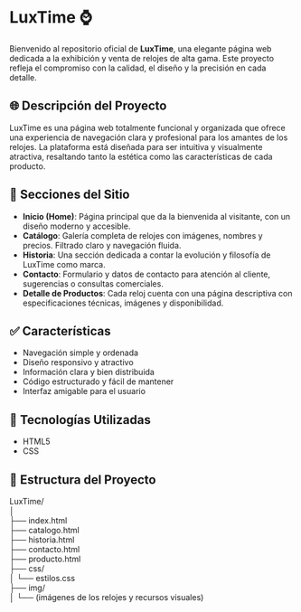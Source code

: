 # LuxTime ⌚

Bienvenido al repositorio oficial de **LuxTime**, una elegante página web dedicada a la exhibición y venta de relojes de alta gama. Este proyecto refleja el compromiso con la calidad, el diseño y la precisión en cada detalle.

## 🌐 Descripción del Proyecto

LuxTime es una página web totalmente funcional y organizada que ofrece una experiencia de navegación clara y profesional para los amantes de los relojes. La plataforma está diseñada para ser intuitiva y visualmente atractiva, resaltando tanto la estética como las características de cada producto.

## 🧭 Secciones del Sitio

- **Inicio (Home)**: Página principal que da la bienvenida al visitante, con un diseño moderno y accesible.
- **Catálogo**: Galería completa de relojes con imágenes, nombres y precios. Filtrado claro y navegación fluida.
- **Historia**: Una sección dedicada a contar la evolución y filosofía de LuxTime como marca.
- **Contacto**: Formulario y datos de contacto para atención al cliente, sugerencias o consultas comerciales.
- **Detalle de Productos**: Cada reloj cuenta con una página descriptiva con especificaciones técnicas, imágenes y disponibilidad.

## ✅ Características

- Navegación simple y ordenada
- Diseño responsivo y atractivo
- Información clara y bien distribuida
- Código estructurado y fácil de mantener
- Interfaz amigable para el usuario

## 🚀 Tecnologías Utilizadas

- HTML5
- CSS

## 📂 Estructura del Proyecto

LuxTime/  
│  
├── index.html  
├── catalogo.html  
├── historia.html  
├── contacto.html  
├── producto.html  
├── css/  
│ └── estilos.css  
├── img/  
│ └── (imágenes de los relojes y recursos visuales)
